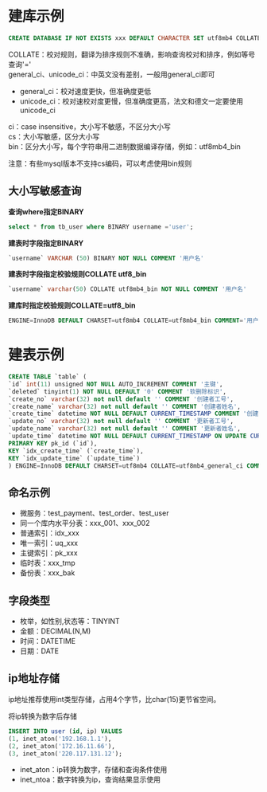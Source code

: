 # 建库示例
```sql
CREATE DATABASE IF NOT EXISTS xxx DEFAULT CHARACTER SET utf8mb4 COLLATE utf8mb4_general_ci; 
```

COLLATE：校对规则，翻译为排序规则不准确，影响查询校对和排序，例如等号查询'='  
general_ci、unicode_ci：中英文没有差别，一般用general_ci即可
- general_ci：校对速度更快，但准确度更低
- unicode_ci：校对速校对度更慢，但准确度更高，法文和德文一定要使用unicode_ci

ci：case insensitive，大小写不敏感，不区分大小写  
cs：大小写敏感，区分大小写  
bin：区分大小写，每个字符串用二进制数据编译存储，例如：utf8mb4_bin 

注意：有些mysql版本不支持cs编码，可以考虑使用bin规则

##  大小写敏感查询

**查询where指定BINARY**
```sql
select * from tb_user where BINARY username ='user';
```

**建表时字段指定BINARY**
```sql
`username` VARCHAR (50) BINARY NOT NULL COMMENT '用户名'
```

**建表时字段指定校验规则COLLATE utf8_bin**
```sql
`username` varchar(50) COLLATE utf8mb4_bin NOT NULL COMMENT '用户名'
```

**建库时指定校验规则COLLATE=utf8_bin**
```sql
ENGINE=InnoDB DEFAULT CHARSET=utf8mb4 COLLATE=utf8mb4_bin COMMENT='用户表'
```

# 建表示例
```sql
CREATE TABLE `table` (
`id` int(11) unsigned NOT NULL AUTO_INCREMENT COMMENT '主键',
`deleted` tinyint(1) NOT NULL DEFAULT '0' COMMENT '软删除标识',
`create_no` varchar(32) not null default '' COMMENT '创建者工号',
`create_name` varchar(32) not null default '' COMMENT '创建者姓名',
`create_time` datetime NOT NULL DEFAULT CURRENT_TIMESTAMP COMMENT '创建时间',
`update_no` varchar(32) not null default '' COMMENT '更新者工号',
`update_name` varchar(32) not null default '' COMMENT '更新者姓名',
`update_time` datetime NOT NULL DEFAULT CURRENT_TIMESTAMP ON UPDATE CURRENT_TIMESTAMP COMMENT '更新时间',
PRIMARY KEY pk_id (`id`),
KEY `idx_create_time` (`create_time`),
KEY `idx_update_time` (`update_time`)
) ENGINE=InnoDB DEFAULT CHARSET=utf8mb4 COLLATE=utf8mb4_general_ci COMMENT = '';
```

## 命名示例
- 微服务：test_payment、test_order、test_user
- 同一个库内水平分表：xxx_001、xxx_002
- 普通索引：idx_xxx
- 唯一索引：uq_xxx
- 主键索引：pk_xxx
- 临时表：xxx_tmp
- 备份表：xxx_bak

## 字段类型
- 枚举，如性别,状态等：TINYINT
- 金额：DECIMAL(N,M)
- 时间：DATETIME
- 日期：DATE

## ip地址存储
ip地址推荐使用int类型存储，占用4个字节，比char(15)更节省空间。

将ip转换为数字后存储
```sql
INSERT INTO user (id, ip) VALUES
(1, inet_aton('192.168.1.1'),
(2, inet_aton('172.16.11.66'),
(3, inet_aton('220.117.131.12');
```
- inet_aton：ip转换为数字，存储和查询条件使用
- inet_ntoa：数字转换为ip，查询结果显示使用
